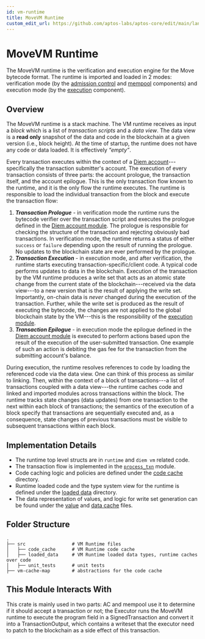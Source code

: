 ```yaml
---
id: vm-runtime
title: MoveVM Runtime
custom_edit_url: https://github.com/aptos-labs/aptos-core/edit/main/language/move-binary-format/vm-runtime/README.md
---
```


# MoveVM Runtime

The MoveVM runtime is the verification and execution engine for the Move
bytecode format. The runtime is imported and loaded in 2 modes:
verification mode (by the [admission control](../../admission_control)
and [mempool](../../mempool) components) and execution mode (by the
[execution](../../execution) component).

## Overview

The MoveVM runtime is a stack machine. The VM runtime receives as input a
*block* which is a list of *transaction scripts* and a *data view*. The
data view is a **read only** snapshot of the data and code in the blockchain at
a given version (i.e., block height). At the time of startup, the runtime
does not have any code or data loaded. It is effectively *“empty”*.

Every transaction executes within the context of a [Diem
account](../framework/modules/diem_account.mvir)---specifically the transaction
submitter's account.  The execution of every transaction consists of three
parts: the account prologue, the transaction itself, and the account
epilogue. This is the only transaction flow known to the runtime, and it is
the only flow the runtime executes. The runtime is responsible to load the
individual transaction from the block and execute the transaction flow:

1. ***Transaction Prologue*** - in verification mode the runtime runs the
   bytecode verifier over the transaction script and executes the
   prologue defined in the [Diem account
   module](../framework/modules/diem_account.mvir). The prologue is responsible
   for checking the structure of the transaction and
   rejecting obviously bad transactions. In verification mode, the runtime
   returns a status of either `success` or `failure` depending upon the
   result of running the prologue. No updates to the blockchain state are
   ever performed by the prologue.
2. ***Transaction Execution*** - in execution mode, and after verification,
   the runtime starts executing transaction-specific/client code.  A typical
   code performs updates to data in the blockchain. Execution of the
   transaction by the VM runtime produces a write set that acts as an
   atomic state change from the current state of the blockchain---received
   via the data view---to a new version that is the result of applying the
   write set.  Importantly, on-chain data is _never_ changed during the
   execution of the transaction. Further, while the write set is produced as the
   result of executing the bytecode, the changes are not applied to the global
   blockchain state by the VM---this is the responsibility of the
   [execution module](../../../execution/).
3. ***Transaction Epilogue*** - in execution mode the epilogue defined in
   the [Diem account module](../framework/modules/diem_account.mvir) is
   executed to perform actions based upon the result of the execution of
   the user-submitted transaction. One example of such an action is
   debiting the gas fee for the transaction from the submitting account's
   balance.

During execution, the runtime resolves references to code by loading the
referenced code via the data view. One can think of this process as similar
to linking. Then, within the context of a block of transactions---a list of
transactions coupled with a data view---the runtime caches code and
linked and imported modules across transactions within the block.
The runtime tracks state changes (data updates) from one transaction
to the next within each block of transactions; the semantics of the
execution of a block specify that transactions are sequentially executed
and, as a consequence, state changes of previous transactions must be
visible to subsequent transactions within each block.

## Implementation Details

* The runtime top level structs are in `runtime` and `diem vm` related
  code.
* The transaction flow is implemented in the [`process_txn`](./src/process_txn.rs)
  module.
* Code caching logic and policies are defined under the [code
  cache](../../move-vm/runtime/src/code_cache/) directory.
* Runtime loaded code and the type system view for the runtime is defined
  under the [loaded data](src/loaded_data/) directory.
* The data representation of values, and logic for write set generation can
  be found under the [value](./src/value.rs) and [data
  cache](./src/data_cache.rs) files.

## Folder Structure

```
.
├── src                 # VM Runtime files
│   ├── code_cache      # VM Runtime code cache
│   ├── loaded_data     # VM Runtime loaded data types, runtime caches over code
│   ├── unit_tests      # unit tests
├── vm-cache-map        # abstractions for the code cache
```

## This Module Interacts With

This crate is mainly used in two parts: AC and mempool use it to determine
if it should accept a transaction or not; the Executor runs the MoveVM
runtime to execute the program field in a SignedTransaction and convert
it into a TransactionOutput, which contains a writeset that the
executor need to patch to the blockchain as a side effect of this
transaction.

